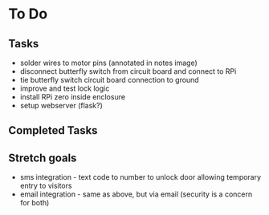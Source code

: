 # To Do

## Tasks
* solder wires to motor pins (annotated in notes image)
* disconnect butterfly switch from circuit board and connect to RPi
* tie butterfly switch circuit board connection to ground
* improve and test lock logic
* install RPi zero inside enclosure
* setup webserver (flask?)

## Completed Tasks

## Stretch goals
* sms integration - text code to number to unlock door allowing temporary entry to visitors
* email integration - same as above, but via email (security is a concern for both)